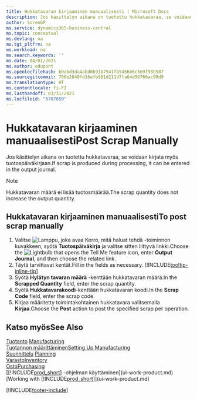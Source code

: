 ```yaml
---
title: Hukkatavaran kirjaaminen manuaalisesti | Microsoft Docs
description: Jos käsittelyn aikana on tuotettu hukkatavaraa, se voidaan syöttää myös tuotospäiväkirjaan. Huomaa, että hukkatavaran määrä ei lisää tuotosmäärää.
author: SorenGP
ms.service: dynamics365-business-central
ms.topic: conceptual
ms.devlang: na
ms.tgt_pltfrm: na
ms.workload: na
ms.search.keywords: ''
ms.date: 04/01/2021
ms.author: edupont
ms.openlocfilehash: b0abd3da4abd0b91b7541fb545606c569f98b987
ms.sourcegitcommit: 766e2840fd16efb901d211d7fa64d96766ac99d9
ms.translationtype: HT
ms.contentlocale: fi-FI
ms.lasthandoff: 03/31/2021
ms.locfileid: "5787850"
---
```

# <a name="post-scrap-manually"></a><span data-ttu-id="62f3d-104">Hukkatavaran kirjaaminen manuaalisesti</span><span class="sxs-lookup"><span data-stu-id="62f3d-104">Post Scrap Manually</span></span>
<span data-ttu-id="62f3d-105">Jos käsittelyn aikana on tuotettu hukkatavaraa, se voidaan kirjata myös tuotospäiväkirjaan.</span><span class="sxs-lookup"><span data-stu-id="62f3d-105">If scrap is produced during processing, it can be entered in the output journal.</span></span> 

> [!NOTE]
> <span data-ttu-id="62f3d-106">Hukkatavaran määrä ei lisää tuotosmäärää.</span><span class="sxs-lookup"><span data-stu-id="62f3d-106">The scrap quantity does not increase the output quantity.</span></span>  

## <a name="to-post-scrap-manually"></a><span data-ttu-id="62f3d-107">Hukkatavaran kirjaaminen manuaalisesti</span><span class="sxs-lookup"><span data-stu-id="62f3d-107">To post scrap manually</span></span>  
1. <span data-ttu-id="62f3d-108">Valitse ![Lamppu, joka avaa Kerro, mitä haluat tehdä -toiminnon](media/ui-search/search_small.png "Kerro, mitä haluat tehdä") kuvakkeen, syötä **Tuotospäiväkirja** ja valitse sitten liittyvä linkki.</span><span class="sxs-lookup"><span data-stu-id="62f3d-108">Choose the ![Lightbulb that opens the Tell Me feature](media/ui-search/search_small.png "Tell me what you want to do") icon, enter **Output Journal**, and then choose the related link.</span></span>  
2. <span data-ttu-id="62f3d-109">Täytä tarvittavat kentät.</span><span class="sxs-lookup"><span data-stu-id="62f3d-109">Fill in the fields as necessary.</span></span> [!INCLUDE[tooltip-inline-tip](includes/tooltip-inline-tip_md.md)]  
3. <span data-ttu-id="62f3d-110">Syötä **Hylätyn tavaran määrä** -kenttään hukkatavaran määrä.</span><span class="sxs-lookup"><span data-stu-id="62f3d-110">In the **Scrapped Quantity** field, enter the scrap quantity.</span></span>  
4. <span data-ttu-id="62f3d-111">Syötä **Hukkatavarakoodi**-kenttään hukkatavaran koodi.</span><span class="sxs-lookup"><span data-stu-id="62f3d-111">In the **Scrap Code** field, enter the scrap code.</span></span>  
5. <span data-ttu-id="62f3d-112">Kirjaa määritetty toimintakohtainen hukkatavara valitsemalla **Kirjaa**.</span><span class="sxs-lookup"><span data-stu-id="62f3d-112">Choose the **Post** action to post the specified scrap per operation.</span></span>  

## <a name="see-also"></a><span data-ttu-id="62f3d-113">Katso myös</span><span class="sxs-lookup"><span data-stu-id="62f3d-113">See Also</span></span>  
<span data-ttu-id="62f3d-114">[Tuotanto](production-manage-manufacturing.md)  </span><span class="sxs-lookup"><span data-stu-id="62f3d-114">[Manufacturing](production-manage-manufacturing.md)  </span></span>  
[<span data-ttu-id="62f3d-115">Tuotannon määrittäminen</span><span class="sxs-lookup"><span data-stu-id="62f3d-115">Setting Up Manufacturing</span></span>](production-configure-production-processes.md)  
<span data-ttu-id="62f3d-116">[Suunnittelu](production-planning.md)    </span><span class="sxs-lookup"><span data-stu-id="62f3d-116">[Planning](production-planning.md)    </span></span>  
[<span data-ttu-id="62f3d-117">Varasto</span><span class="sxs-lookup"><span data-stu-id="62f3d-117">Inventory</span></span>](inventory-manage-inventory.md)  
[<span data-ttu-id="62f3d-118">Osto</span><span class="sxs-lookup"><span data-stu-id="62f3d-118">Purchasing</span></span>](purchasing-manage-purchasing.md)  
<span data-ttu-id="62f3d-119">[[!INCLUDE[prod_short](includes/prod_short.md)] -ohjelman käyttäminen](ui-work-product.md)</span><span class="sxs-lookup"><span data-stu-id="62f3d-119">[Working with [!INCLUDE[prod_short](includes/prod_short.md)]](ui-work-product.md)</span></span>


[!INCLUDE[footer-include](includes/footer-banner.md)]